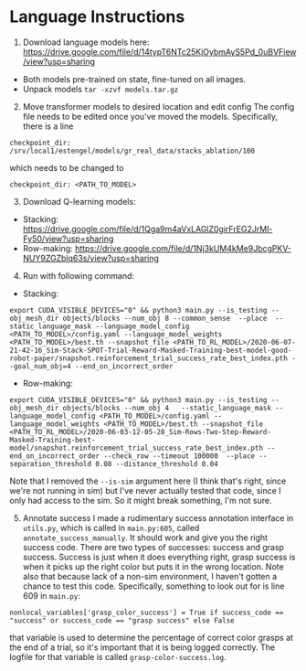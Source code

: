 # Language Instructions

1. Download language models here: https://drive.google.com/file/d/14typT6NTc25KjOybmAyS5Pd_0uBVFiew/view?usp=sharing
- Both models pre-trained on state, fine-tuned on all images.
- Unpack models `tar -xzvf models.tar.gz`

2. Move transformer models to desired location and edit config
The config file needs to be edited once you've moved the models. Specifically, there is a line

`checkpoint_dir: /srv/local1/estengel/models/gr_real_data/stacks_ablation/100` 

which needs to be changed to 

`checkpoint_dir: <PATH_TO_MODEL>`

3. Download Q-learning models: 
- Stacking: https://drive.google.com/file/d/1Qga9m4aVxLAGlZ0girFrEG2JrMl-Fy50/view?usp=sharing
- Row-making: https://drive.google.com/file/d/1Nj3kUM4kMe9JbcgPKV-NUY9ZGZblq63s/view?usp=sharing


4. Run with following command: 

- Stacking: 

```export CUDA_VISIBLE_DEVICES="0" && python3 main.py --is_testing --obj_mesh_dir objects/blocks --num_obj 8 --common_sense  --place  --static_language_mask --language_model_config <PATH_TO_MODEL>/config.yaml --language_model_weights <PATH_TO_MODEL>/best.th --snapshot_file <PATH_TO_RL_MODEL>/2020-06-07-21-42-16_Sim-Stack-SPOT-Trial-Reward-Masked-Training-best-model-good-robot-paper/snapshot.reinforcement_trial_success_rate_best_index.pth --goal_num_obj=4 --end_on_incorrect_order```

- Row-making: 

```export CUDA_VISIBLE_DEVICES="0" && python3 main.py --is_testing --obj_mesh_dir objects/blocks --num_obj 4   --static_language_mask --language_model_config <PATH_TO_MODEL>/config.yaml --language_model_weights <PATH_TO_MODEL>/best.th --snapshot_file <PATH_TO_RL_MODEL>/2020-06-03-12-05-28_Sim-Rows-Two-Step-Reward-Masked-Training-best-model/snapshot.reinforcement_trial_success_rate_best_index.pth --end_on_incorrect_order --check_row --timeout 100000  --place --separation_threshold 0.08 --distance_threshold 0.04```

Note that I removed the `--is-sim` argument here (I think that's right, since we're not running in sim) but I've never actually tested that code, since I only had access to the sim. So it might break something, I'm not sure. 

5. Annotate success
I made a rudimentary success annotation interface in `utils.py`, which is called in `main.py:605`, called `annotate_success_manually`. It should work and give you the right success code. 
There are two types of successes: success and grasp success. Success is just when it does everything right, grasp success is when it picks up the right color but puts it in the wrong location. 
Note also that because lack of a non-sim environment, I haven't gotten a chance to test this code. 
Specifically, something to look out for is line 609 in `main.py`:

`nonlocal_variables['grasp_color_success'] = True if success_code == "success" or success_code == "grasp success" else False ` 

that variable is used to determine the percentage of correct color grasps at the end of a trial, so it's important that it is being logged correctly. The logfile for that variable is called `grasp-color-success.log`. 